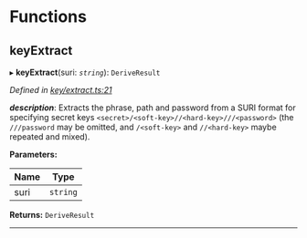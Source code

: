 

# Functions

<a id="keyextract"></a>

##  keyExtract

▸ **keyExtract**(suri: *`string`*): `DeriveResult`

*Defined in [key/extract.ts:21](https://github.com/polkadot-js/common/blob/5240dbc/packages/util-crypto/src/key/extract.ts#L21)*

*__description__*: Extracts the phrase, path and password from a SURI format for specifying secret keys `<secret>/<soft-key>//<hard-key>///<password>` (the `///password` may be omitted, and `/<soft-key>` and `//<hard-key>` maybe repeated and mixed).

**Parameters:**

| Name | Type |
| ------ | ------ |
| suri | `string` |

**Returns:** `DeriveResult`

___

